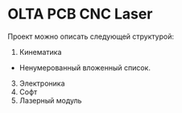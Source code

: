 # OLTA PCB CNC Laser

Проект можно описать следующей структурой:
1. Кинематика
- Ненумерованный вложенный список.
3. Электроника
4. Софт
5. Лазерный модуль
